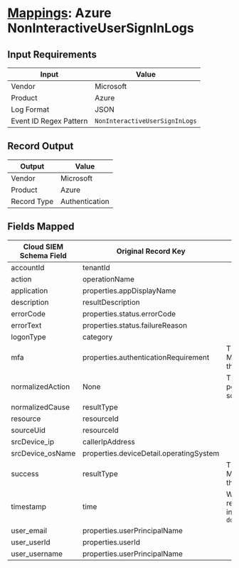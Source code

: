 # [Mappings](README.md): Azure NonInteractiveUserSignInLogs

## Input Requirements

|Input|Value|
|-----|-----|
|Vendor|Microsoft|
|Product|Azure|
|Log Format|JSON|
|Event ID Regex Pattern|`NonInteractiveUserSignInLogs`|

## Record Output

|Output|Value|
|------|-----|
|Vendor|Microsoft|
|Product|Azure|
|Record Type|Authentication|

## Fields Mapped

|Cloud SIEM Schema Field|Original Record Key|Notes|
|-----------------------|-------------------|-----|
|accountId|tenantId||
|action|operationName||
|application|properties.appDisplayName||
|description|resultDescription||
|errorCode|properties.status.errorCode||
|errorText|properties.status.failureReason||
|logonType|category||
|mfa|properties.authenticationRequirement|This is a lookup field. More info to come in the catalog later...|
|normalizedAction|None|The static text `logon` is populated in this schema field.|
|normalizedCause|resultType||
|resource|resourceId||
|sourceUid|resourceId||
|srcDevice_ip|callerIpAddress||
|srcDevice_osName|properties.deviceDetail.operatingSystem||
|success|resultType|This is a lookup field. More info to come in the catalog later...|
|timestamp|time|We expect the orginal record value of `time` is in the format `yyyy-MM-dd'T'HH:mm:ss.SSSSSSSZ`|
|user_email|properties.userPrincipalName||
|user_userId|properties.userId||
|user_username|properties.userPrincipalName||

